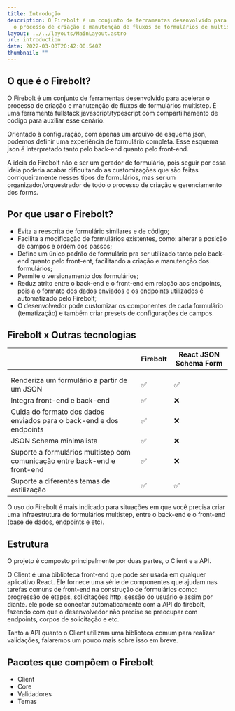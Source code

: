 ```yaml
---
title: Introdução
description: O Firebolt é um conjunto de ferramentas desenvolvido para acelerar
  o processo de criação e manutenção de fluxos de formulários de multistep.
layout: ../../layouts/MainLayout.astro
url: introduction
date: 2022-03-03T20:42:00.540Z
thumbnail: ""
---
```

## O que é o Firebolt?

O Firebolt é um conjunto de ferramentas desenvolvido para acelerar o processo de criação e manutenção de fluxos de formulários multistep. É uma ferramenta fullstack javascript/typescript com compartilhamento de código para auxiliar esse cenário.

Orientado à configuração, com apenas um arquivo de esquema json, podemos definir uma experiência de formulário completa. Esse esquema json é interpretado tanto pelo back-end quanto pelo front-end.

A ideia do Firebolt não é ser um gerador de formulário, pois seguir por essa ideia poderia acabar dificultando as customizações que são feitas corriqueiramente nesses tipos de formulários, mas ser um organizador/orquestrador de todo o processo de criação e gerenciamento dos forms.

## Por que usar o Firebolt?

* Evita a reescrita de formulário similares e de código;
* Facilita a modificação de formulários existentes, como: alterar a posição de campos e ordem dos passos;
* Define um único padrão de formulário pra ser utilizado tanto pelo back-end quanto pelo front-ent, facilitando a criação e manutenção dos formulários;
* Permite o versionamento dos formulários;
* Reduz atrito entre o back-end e o front-end em relação aos endpoints, pois a o formato dos dados enviados e os endpoints utilizados é automatizado pelo Firebolt;
* O desenvolvedor pode customizar os componentes de cada formulário (tematização) e também criar presets de configurações de campos.

## Firebolt x Outras tecnologias

|                                                                            | Firebolt | React JSON Schema Form |
| -------------------------------------------------------------------------- | -------- | ---------------------- |
|                                                                            |          |                        |
|                                                                            |          |                        |
| Renderiza um formulário a partir de um JSON                                | ✅        | ✅                      |
| Integra front-end e back-end                                               | ✅        | ❌                      |
| Cuida do formato dos dados enviados para o back-end e dos endpoints        | ✅        | ❌                      |
| JSON Schema minimalista                                                    | ✅        | ❌                      |
| Suporte a formulários multistep com comunicação entre back-end e front-end | ✅        | ❌                      |
| Suporte a diferentes temas de estilização                                  | ✅        | ✅                      |

O uso do Firebolt é mais indicado para situações em que você precisa criar uma infraestrutura de formulários multistep, entre o back-end e o front-end (base de dados, endpoints e etc).

## Estrutura

O projeto é composto principalmente por duas partes, o Client e a API.

O Client é uma biblioteca front-end que pode ser usada em qualquer aplicativo React. Ele fornece uma série de componentes que ajudam nas tarefas comuns de front-end na construção de formulários como: progressão de etapas, solicitações http, sessão do usuário e assim por diante. ele pode se conectar automaticamente com a API do firebolt, fazendo com que o desenvolvedor não precise se preocupar com endpoints, corpos de solicitação e etc.

Tanto a API quanto o Client utilizam uma biblioteca comum para realizar validações, falaremos um pouco mais sobre isso em breve.

## Pacotes que compõem o Firebolt

* Client
* Core
* Validadores
* Temas